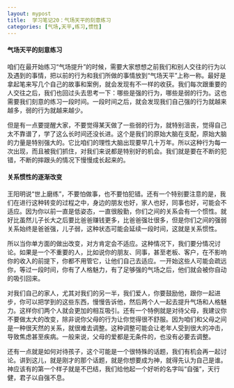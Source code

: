 ```yaml
---
layout: mypost
title:  学习笔记20：气场天平的刻意练习
categories: [气场,天平,练习,惯性]
---
```


#### 气场天平的刻意练习
咱们在最开始练习“气场提升”的时候，需要大家想想之前我们和别人交往的行为以及遇到的事情，把以前的行为和我们所做的事情放到“气场天平”上称一称。最好是拿起笔来写几个自己的故事和案例，就会发现有不一样的收获。我们每次跟重要的人交往之后，我们也回过头去思考一下：哪些是强的行为，哪些是弱的行为。这也需要我们刻意的练习一段时间。一段时间之后，就会发现我们自己强的行为就越来越多，弱的行为就越来越少。

但是有一点要提醒大家，不要觉得某天做了一些弱的行为，就特别沮丧，觉得自己太不靠谱了，学了这么长时间还没长进。这个是我们的原始大脑在支配，原始大脑的力量是特别强大的。它比咱们的理性大脑出现要早几十万年。所以这种行为每一次出现，而且被我们抓住，对我们来说都是特别好的机会。我们就是要在不断的犯错，不断的摔跟头的情况下慢慢成长起来的。

#### 关系惯性的逐渐改变
王阳明说“世上磨练”，不要怕做事，也不要怕犯错。还有一个特别要注意的是，我们在进行这种转变的过程之中，身边的朋友也好，家人也好，同事也好，可能会不适应。因为你以前一直是低姿态，一直很殷勤，你们之间的关系会有一个惯性。就好比虽然儿子长大之后要比爸爸赚钱更多，比爸爸强壮很多，但是你们之间的强弱关系始终是爸爸强，儿子弱，这种状态可能会延续一段时间，这就是关系惯性。

所以当你单方面的做出改变，对方肯定会不适应。这种情况下，我们要分情况讨论。如果是一个不重要的人，比如说你的朋友、同事，甚至老板、客户，在不影响你的收入的前提下，你都不用管它，让他们自己去适应。一开始这些人可能会疏远你，等过一段时间，你有了人格魅力，有了足够强的气场之后，他们就会被你自动的吸引回来。

对我们自己的家人，尤其对我们的另一半，我们爱人，你要鼓励他，跟你一起进步，你可以把学到的这些东西，慢慢告诉他，然后两个人一起去提升气场和人格魅力。这样你们两个人就会更加的相互吸引。还有一个特例就是对待父母，我建议你不要做太大的改变，除非说你父母的行为让你觉得很不舒服。因为咱们和父母之间是一种很天然的关系，就很难去调整。这种调整可能会让老年人受到很大的冲击，导致焦虑甚至疾病。一般来说，父母的爱都是无条件的，也没有必要去调整。

还有一点就是如何对待孩子，这个可能是一个很特殊的话题，我们有机会再一起讨论。讲到这儿，就是刚才的那个话题，就是你想要成为神，就得先认为自己是谁。神应该有的第一个样子就是不巴结，我们给他起一个好听的名字叫“自强”，天行健，君子以自强不息。
